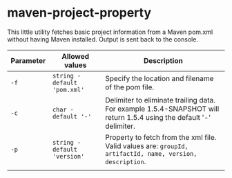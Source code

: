 # maven-project-property

This little utility fetches basic project information from a Maven pom.xml without having Maven installed. Output is sent back to the console.

| **Parameter** | **Allowed values**           | **Description**                                                                                                     |
|---------------|------------------------------|---------------------------------------------------------------------------------------------------------------------|
| `-f`          | `string - default 'pom.xml'` | Specify the location and filename of the pom file.                                                                  |
| `-c`          | `char - default '-'`         | Delimiter to eliminate trailing data. For example 1.5.4-SNAPSHOT will return 1.5.4 using the default '-' delimiter. |
| `-p`          | `string - default 'version'` | Property to fetch from the xml file. Valid values are: `groupId, artifactId, name, version, description`.           |
|               |                              |                                                                                                                     |
